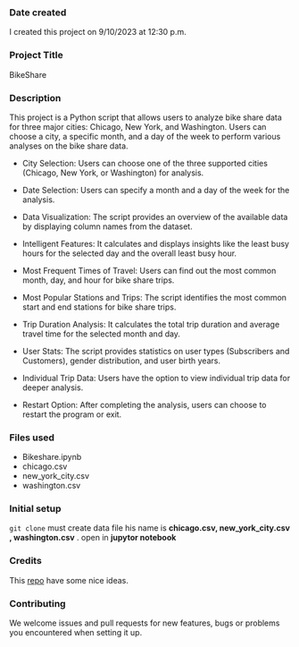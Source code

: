 ### Date created
I created this project on 9/10/2023 at 12:30 p.m.


### Project Title
BikeShare
### Description
This project is a Python script that allows users to analyze bike share data for three major cities: Chicago, New York, and Washington. Users can choose a city, a specific month, and a day of the week to perform various analyses on the bike share data.
- City Selection: Users can choose one of the three supported cities (Chicago, New York, or Washington) for analysis.

- Date Selection: Users can specify a month and a day of the week for the analysis.

* Data Visualization: The script provides an overview of the available data by displaying column names from the dataset.

- Intelligent Features: It calculates and displays insights like the least busy hours for the selected day and the overall least busy hour.

* Most Frequent Times of Travel: Users can find out the most common month, day, and hour for bike share trips.

* Most Popular Stations and Trips: The script identifies the most common start and end stations for bike share trips.

* Trip Duration Analysis: It calculates the total trip duration and average travel time for the selected month and day.

* User Stats: The script provides statistics on user types (Subscribers and Customers), gender distribution, and user birth years.

* Individual Trip Data: Users have the option to view individual trip data for deeper analysis.

* Restart Option: After completing the analysis, users can choose to restart the program or exit.
### Files used
* Bikeshare.ipynb
* chicago.csv
* new_york_city.csv
* washington.csv
### Initial setup
`git clone`
must create data file his name is  **chicago.csv, new_york_city.csv , washington.csv** .
open in  **jupytor notebook**

### Credits
This [repo](https://github.com/transportkollektiv/cykel) have some nice ideas.

### Contributing
We welcome issues and pull requests for new features, bugs or problems you encountered when setting it up.